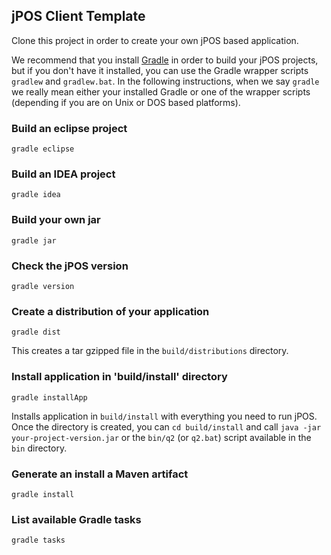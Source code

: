 ## jPOS Client Template

Clone this project in order to create your own jPOS based application.

We recommend that you install [Gradle](http://gradle.org/) in order to build your jPOS projects, but if you don't have it installed, you can use the Gradle wrapper scripts `gradlew` and `gradlew.bat`. In the following instructions, when we say `gradle` we really mean either your installed Gradle or one of the wrapper scripts (depending if you are on Unix or DOS based platforms).

### Build an eclipse project
````
gradle eclipse
````

### Build an IDEA project
````
gradle idea
````

### Build your own jar
````
gradle jar
````

### Check the jPOS version
````
gradle version
````

### Create a distribution of your application
````
gradle dist
````
This creates a tar gzipped file in the `build/distributions` directory.

### Install application in 'build/install' directory
````
gradle installApp
````
Installs application in `build/install` with everything you need to run jPOS. Once the directory is created, you can `cd build/install` and call `java -jar your-project-version.jar` or the `bin/q2` (or `q2.bat`) script available in the `bin` directory.

### Generate an install a Maven artifact
````
gradle install
````

### List available Gradle tasks
````
gradle tasks
````

